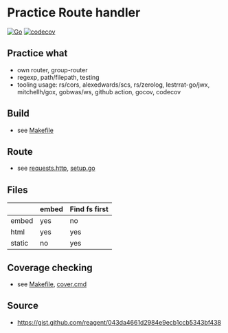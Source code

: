 # Practice Route handler

[![Go](https://github.com/practice-golang/router-practice/actions/workflows/go.yml/badge.svg)](https://github.com/practice-golang/router-practice/actions/workflows/go.yml)
[![codecov](https://codecov.io/gh/practice-golang/router-practice/branch/main/graph/badge.svg?token=MQKFGED93S)](https://codecov.io/gh/practice-golang/router-practice)

## Practice what
* own router, group-router
* regexp, path/filepath, testing
* tooling usage: rs/cors, alexedwards/scs, rs/zerolog, lestrrat-go/jwx, mitchellh/gox, gobwas/ws, github action, gocov, codecov

## Build
* see [Makefile](/Makefile)

## Route
* see [requests.http](/requests.http), [setup.go](/setup.go)

## Files
|        | embed | Find fs first |
|--------|-------|---------------|
| embed  | yes   | no            |
| html   | yes   | yes           |
| static | no    | yes           |

## Coverage checking
* see [Makefile](/Makefile), [cover.cmd](/cover.cmd)

## Source
* https://gist.github.com/reagent/043da4661d2984e9ecb1ccb5343bf438
